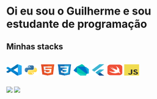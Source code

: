 # Oi eu sou o Guilherme e sou estudante de programação 

## Minhas stacks
<div style="display: inline_block"><br>
  
  <img align="center" alt="gu1-VsCode" height="30" width="40" src="https://raw.githubusercontent.com/devicons/devicon/master/icons/vscode/vscode-original.svg">
  <img align="center" alt="gu1-Python" height="30" width="40" src="https://raw.githubusercontent.com/devicons/devicon/master/icons/python/python-original.svg">
  <img align="center" alt="gu1-HTML" height="30" width="40" src="https://raw.githubusercontent.com/devicons/devicon/master/icons/html5/html5-original.svg">
  <img align="center" alt="gu1-CSS" height="30" width="40" src="https://raw.githubusercontent.com/devicons/devicon/master/icons/css3/css3-original.svg">
  <img align="center" alt="gu1-Kotlin" height="30" width="40" src="https://raw.githubusercontent.com/devicons/devicon/master/icons/dart/dart-original.svg">
  <img align="center" alt="gu1-React" height="30" width="40" src="https://raw.githubusercontent.com/devicons/devicon/master/icons/flutter/flutter-original.svg">
  <img align="center" alt="gu1-Swift" height="30" width="40" src="https://raw.githubusercontent.com/devicons/devicon/master/icons/swift/swift-original.svg">
  <img align="center" alt="gu1-Swift" height="30" width="40" src="https://raw.githubusercontent.com/devicons/devicon/master/icons/javascript/javascript-original.svg">


</div>
  
  ##
 
<div> 
  <a href="https://instagram.com/guifernandes.18" target="_blank"><img src="https://img.shields.io/badge/-Instagram-%23E4405F?style=for-the-badge&logo=instagram&logoColor=white" target="_blank"></a>
  <a href = "mailto:guifernandessouza2016@gmail.com"><img src="https://img.shields.io/badge/-Gmail-%23333?style=for-the-badge&logo=gmail&logoColor=white" target="_blank"></a>
 </a> 
  
</div>

